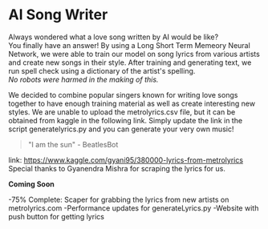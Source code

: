 # AI Song Writer
Always wondered what a love song written by AI would be like? <br>You finally have an answer!
By using a Long Short Term Memeory Neural Network, we were able to train our model on song lyrics from various artists
and create new songs in their style. After training and generating text, we run spell check using a dictionary of the artist's 
spelling.<br>*No robots were harmed in the making of this.*

We decided to combine popular singers known for writing love songs together to have enough training material as well as 
create interesting new styles. We are unable to upload the metrolyrics.csv file, but it can be obtained from kaggle in the 
following link. Simply update the link in the script generatelyrics.py and you can generate your very own music!


>"I am the sun" - BeatlesBot

link: https://www.kaggle.com/gyani95/380000-lyrics-from-metrolyrics
<br>Special thanks to Gyanendra Mishra for scraping the lyrics for us.

**Coming Soon**

-75% Complete: Scaper for grabbing the lyrics from new artists on metrolyrics.com
-Performance updates for generateLyrics.py
-Website with push button for getting lyrics
